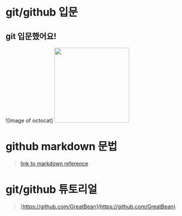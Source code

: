 # git/github 입문
## git 입문했어요!
![Image of octocat]
<img src="https://octodex.github.com/images/welcometocat.png" height="200">


# github markdown 문법
>[link to markdown reference](https://guides.github.com/features/mastering-markdown/)



 
# git/github 튜토리얼
>[https://github.com/GreatBean](https://github.com/GreatBean)
